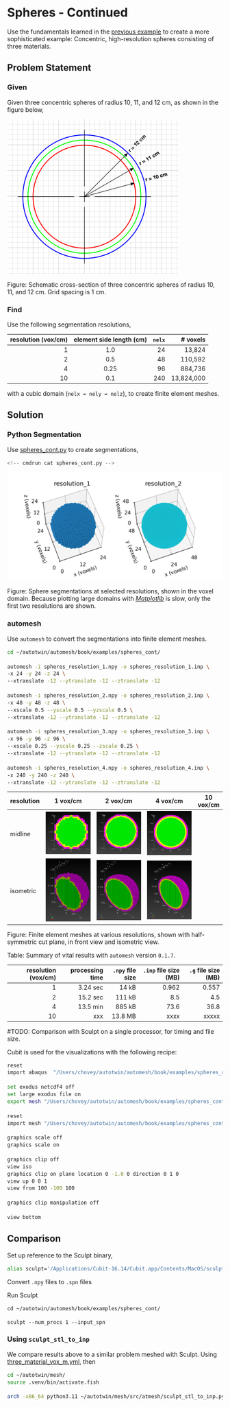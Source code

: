 # Spheres - Continued

Use the fundamentals learned in the [previous example](../spheres/README.md) to create a more sophisticated example:  Concentric, high-resolution spheres consisting of three materials.

## Problem Statement

### Given

Given three concentric spheres of radius 10, 11, and 12 cm, as shown in the figure below,

![spheres_cont_dim](spheres_cont_dim.png)

Figure: Schematic cross-section of three concentric spheres of radius 10, 11, and 12 cm.  Grid spacing is 1 cm.

### Find

Use the following segmentation resolutions,

resolution (vox/cm) | element side length (cm) | `nelx` | # voxels
---: | :---: | ---: | ---:
1 | 1.0 | 24 | 13,824
2 | 0.5 | 48 | 110,592
4 | 0.25 | 96 | 884,736
10 | 0.1 | 240 | 13,824,000

with a cubic domain (`nelx = nely = nelz`),
to create finite element meshes.

## Solution

### Python Segmentation

Use [spheres_cont.py](spheres_cont.py) to create segmentations,

```python
<!-- cmdrun cat spheres_cont.py -->
```

![spheres_cont](spheres_cont.png)

Figure: Sphere segmentations at selected resolutions, shown in the voxel domain.
Because plotting large domains with [*Matplotlib*](https://matplotlib.org)
is slow, only the first two resolutions are shown.

### automesh

Use `automesh` to convert the segmentations into finite element meshes.

```sh
cd ~/autotwin/automesh/book/examples/spheres_cont/

automesh -i spheres_resolution_1.npy -o spheres_resolution_1.inp \
-x 24 -y 24 -z 24 \
--xtranslate -12 --ytranslate -12 --ztranslate -12

automesh -i spheres_resolution_2.npy -o spheres_resolution_2.inp \
-x 48 -y 48 -z 48 \
--xscale 0.5 --yscale 0.5 --yzscale 0.5 \
--xtranslate -12 --ytranslate -12 --ztranslate -12

automesh -i spheres_resolution_3.npy -o spheres_resolution_3.inp \
-x 96 -y 96 -z 96 \
--xscale 0.25 --yscale 0.25 --zscale 0.25 \
--xtranslate -12 --ytranslate -12 --ztranslate -12

automesh -i spheres_resolution_4.npy -o spheres_resolution_4.inp \
-x 240 -y 240 -z 240 \
--xtranslate -12 --ytranslate -12 --ztranslate -12

```

resolution | 1 vox/cm | 2 vox/cm | 4 vox/cm | 10 vox/cm
---------- | -------- | -------- | -------- | ---------
midline   | ![resolution_1.png](resolution_1.png) | ![resolution_2.png](resolution_2.png) | ![resolution_3.png](resolution_3.png) |
isometric  | ![resolution_1_iso.png](resolution_1_iso.png) | ![resolution_2_iso.png](resolution_2_iso.png) | ![resolution_3_iso.png](resolution_3_iso.png) |

Figure: Finite element meshes at various resolutions, shown with half-symmetric cut plane, in front view and isometric view.

Table: Summary of vital results with `automesh` version `0.1.7`.

resolution (vox/cm) | processing time | `.npy` file size | `.inp` file size (MB) | `.g` file size (MB)
---: | ---:     | ---:    | ---:  | ---:
1    | 3.24 sec | 14 kB   | 0.962 | 0.557
2    | 15.2 sec | 111 kB  |   8.5 |   4.5
4    | 13.5 min | 885 kB  |  73.6 |  36.8
10   | xxx      | 13.8 MB |  xxxx | xxxxx

#TODO: Comparison with Sculpt on a single processor, for timing and file size.

Cubit is used for the visualizations with the following recipe:

```sh
reset
import abaqus  "/Users/chovey/autotwin/automesh/book/examples/spheres_cont/spheres_resolution_1.inp" 

set exodus netcdf4 off
set large exodus file on
export mesh "/Users/chovey/autotwin/automesh/book/examples/spheres_cont/spheres_resolution_1.g"  overwrite 

reset
import mesh "/Users/chovey/autotwin/automesh/book/examples/spheres_cont/spheres_resolution_1.g" lite

graphics scale off
graphics scale on

graphics clip off
view iso
graphics clip on plane location 0 -1.0 0 direction 0 1 0
view up 0 0 1
view from 100 -100 100

graphics clip manipulation off

view bottom
```

## Comparison

Set up reference to the Sculpt binary,

```sh
alias sculpt='/Applications/Cubit-16.14/Cubit.app/Contents/MacOS/sculpt'
```

Convert `.npy` files to `.spn` files

Run Sculpt

```
cd ~/autotwin/automesh/book/examples/spheres_cont/

sculpt --num_procs 1 --input_spn

```


### Using `sculpt_stl_to_inp`

We compare results above to a similar problem meshed with Sculpt.
Using [three_material_vox_m.yml](https://github.com/autotwin/basis/blob/main/data/three_material/three_material_vox_m.yml), then

```sh
cd ~/autotwin/mesh/
source .venv/bin/activate.fish

arch -x86_64 python3.11 ~/autotwin/mesh/src/atmesh/sculpt_stl_to_inp.py ~/autotwin/basis/data/three_material/three_material_vox_m.yml

```

